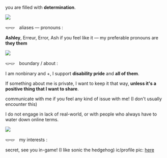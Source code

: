 <p>you are filled with <b>determination</b>.</p>

![](https://64.media.tumblr.com/07d3b7f8ec3a9942d21d27308414fda4/c28daed5d50cdf70-23/s2048x3072/4410d871574f8f0e37bd542f6a6399f5377f8126.pnj)

<p>𐃬𐃬　aliases — pronouns :</p>
<p><b>Ashley</b>, Erreur, Error, Ash if you feel like it — my preferable pronouns are <b>they them</b></p>

<img src="https://64.media.tumblr.com/b797312bc18a22d26327023e43c909a5/a4a6afcd9db8a8b5-a7/s100x200/ef367d0728d9f8a7934ecd898d3bef247c7914e1.gifv"></img>

<p>𐃬𐃬　boundary / about :</p>
<p>I am nonbinary and +, I support <b>disability pride</b> and <b>all of them</b>. </p>
<p>If something about me is private, I want to keep it that way, <b>unless it's a positive thing that I want to share</b>.</p>
<p>communicate with me if you feel any kind of issue with me! (I don't usually encounter this)</p>
<p>I do not engage in lack of real-world, or with people who always have to water down online terms.</p>

<img src="https://64.media.tumblr.com/2fa2cb03251d9d8d92b471d0c743c6ee/a4a6afcd9db8a8b5-ab/s100x200/1c8ca503d33e26b3212e89ce8f55ac26af76acef.gifv"></img>

<p>𐃬𐃬　my interests :</p>
<p>secret, see you in-game! (I like sonic the hedgehog) ic/profile pic: <a href="https://www.tumblr.com/kazthisnuts?source=share">here</a></p>